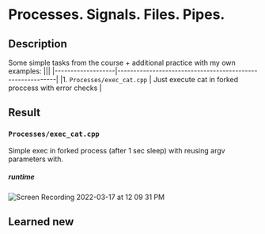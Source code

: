 # Processes. Signals. Files. Pipes.
## Description

Some simple tasks from the course + additional practice with my own examples:
|||
|-------------------|-----------------------------------------------------------|
|1. `Processes/exec_cat.cpp`  | Just execute cat in forked proccess with error checks |




## Result

### `Processes/exec_cat.cpp`

Simple exec in forked process (after 1 sec sleep) with reusing argv parameters with.

##### runtime

![Screen Recording 2022-03-17 at 12 09 31 PM](https://user-images.githubusercontent.com/44144647/158776572-3c0f3b56-28a8-492b-af01-83faa5a3a80b.gif)




## Learned new

